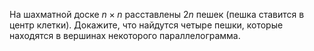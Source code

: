 На шахматной доске $n\times n$ расставлены $2n$ пешек (пешка ставится в центр клетки). Докажите, что найдутся четыре пешки, которые находятся в вершинах некоторого параллелограмма.